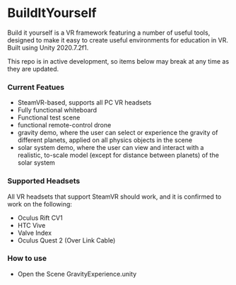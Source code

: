 # BuildItYourself

Build it yourself is a VR framework featuring a number of useful tools, designed to make it easy to create useful environments for education in VR.
Built using Unity 2020.7.2f1.

This repo is in active development, so items below may break at any time as they are updated.

### Current Featues
- SteamVR-based, supports all PC VR headsets
- Fully functional whiteboard
- Functional test scene
- functional remote-control drone
- gravity demo, where the user can select or experience the gravity of different planets, applied on all physics objects in the scene
- solar system demo, where the user can view and interact with a realistic, to-scale model (except for distance between planets) of the solar system

### Supported Headsets
All VR headsets that support SteamVR should work, and it is confirmed to work on the following:
- Oculus Rift CV1
- HTC Vive
- Valve Index
- Oculus Quest 2 (Over Link Cable)

### How to use
- Open the Scene GravityExperience.unity
